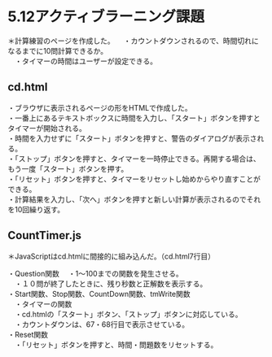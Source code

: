 # 5.12アクティブラーニング課題
＊計算練習のページを作成した。
　・カウントダウンされるので、時間切れになるまでに10問計算できるか。  
　・タイマーの時間はユーザーが設定できる。

## cd.html
・ブラウザに表示されるページの形をHTMLで作成した。  
・一番上にあるテキストボックスに時間を入力し、「スタート」ボタンを押すとタイマーが開始される。  
・時間を入力せずに「スタート」ボタンを押すと、警告のダイアログが表示される。  
・「ストップ」ボタンを押すと、タイマーを一時停止できる。再開する場合は、もう一度「スタート」ボタンを押す。  
・「リセット」ボタンを押すと、タイマーをリセットし始めからやり直すことができる。  
・計算結果を入力し、「次へ」ボタンを押すと新しい計算が表示されるのでそれを10回繰り返す。  

## CountTimer.js
＊JavaScriptはcd.htmlに間接的に組み込んだ。（cd.html7行目）  

・Question関数
　・1～100までの関数を発生させる。  
　・１０問が終了したときに、残り秒数と正解数を表示する。  
・Start関数、Stop関数、CountDown関数、tmWrite関数  
　・タイマーの関数  
　・cd.htmlの「スタート」ボタン、「ストップ」ボタンに対応している。  
　・カウントダウンは、67・68行目で表示させている。  
・Reset関数  
　・「リセット」ボタンを押すと、時間・問題数をリセットする。  
